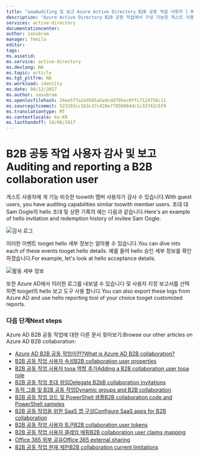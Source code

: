 ```yaml
---
title: "aaaAuditing 및 보고 Azure Active Directory B2B 공동 작업 사용자 | Microsoft Docs"
description: "Azure Active Directory B2B 공동 작업에서 구성 가능한 게스트 사용자 속성"
services: active-directory
documentationcenter: 
author: sasubram
manager: femila
editor: 
tags: 
ms.assetid: 
ms.service: active-directory
ms.devlang: NA
ms.topic: article
ms.tgt_pltfrm: NA
ms.workload: identity
ms.date: 04/12/2017
ms.author: sasubram
ms.openlocfilehash: 24ee5f7a2e9585a5edcdd795ec0ffc7124756c11
ms.sourcegitcommit: 523283cc1b3c37c428e77850964dc1c33742c5f0
ms.translationtype: MT
ms.contentlocale: ko-KR
ms.lasthandoff: 10/06/2017
---
```

# <a name="auditing-and-reporting-a-b2b-collaboration-user"></a><span data-ttu-id="e1b34-103">B2B 공동 작업 사용자 감사 및 보고</span><span class="sxs-lookup"><span data-stu-id="e1b34-103">Auditing and reporting a B2B collaboration user</span></span>
<span data-ttu-id="e1b34-104">게스트 사용자에 게 기능 비슷한 toowith 멤버 사용자가 감사 수 있습니다.</span><span class="sxs-lookup"><span data-stu-id="e1b34-104">With guest users, you have auditing capabilities similar toowith member users.</span></span> <span data-ttu-id="e1b34-105">초대 대 Sam Oogle의 hello 초대 및 상환 기록의 예는 다음과 같습니다.</span><span class="sxs-lookup"><span data-stu-id="e1b34-105">Here's an example of hello invitation and redemption history of invitee Sam Oogle:</span></span>

![감사 로그](./media/active-directory-b2b-auditing-and-reporting/audit-log.png)

<span data-ttu-id="e1b34-107">이러한 이벤트 tooget hello 세부 정보는 알아볼 수 있습니다.</span><span class="sxs-lookup"><span data-stu-id="e1b34-107">You can dive into each of these events tooget hello details.</span></span> <span data-ttu-id="e1b34-108">예를 들어 hello 승인 세부 정보를 확인 하겠습니다.</span><span class="sxs-lookup"><span data-stu-id="e1b34-108">For example, let's look at hello acceptance details.</span></span>

![활동 세부 정보](./media/active-directory-b2b-auditing-and-reporting/activity-details.png)

<span data-ttu-id="e1b34-110">또한 Azure AD에서 이러한 로그를 내보낼 수 있습니다 및 사용자 지정 보고서를 선택 하면 tooget의 hello 보고 도구 사용 합니다.</span><span class="sxs-lookup"><span data-stu-id="e1b34-110">You can also export these logs from Azure AD and use hello reporting tool of your choice tooget customized reports.</span></span>

### <a name="next-steps"></a><span data-ttu-id="e1b34-111">다음 단계</span><span class="sxs-lookup"><span data-stu-id="e1b34-111">Next steps</span></span>

<span data-ttu-id="e1b34-112">Azure AD B2B 공동 작업에 대한 다른 문서 찾아보기:</span><span class="sxs-lookup"><span data-stu-id="e1b34-112">Browse our other articles on Azure AD B2B collaboration:</span></span>

* [<span data-ttu-id="e1b34-113">Azure AD B2B 공동 작업이란?</span><span class="sxs-lookup"><span data-stu-id="e1b34-113">What is Azure AD B2B collaboration?</span></span>](active-directory-b2b-what-is-azure-ad-b2b.md)
* [<span data-ttu-id="e1b34-114">B2B 공동 작업 사용자 속성</span><span class="sxs-lookup"><span data-stu-id="e1b34-114">B2B collaboration user properties</span></span>](active-directory-b2b-user-properties.md)
* [<span data-ttu-id="e1b34-115">B2B 공동 작업 사용자 tooa 역할 추가</span><span class="sxs-lookup"><span data-stu-id="e1b34-115">Adding a B2B collaboration user tooa role</span></span>](active-directory-b2b-add-guest-to-role.md)
* [<span data-ttu-id="e1b34-116">B2B 공동 작업 초대 위임</span><span class="sxs-lookup"><span data-stu-id="e1b34-116">Delegate B2bB collaboration invitations</span></span>](active-directory-b2b-delegate-invitations.md)
* [<span data-ttu-id="e1b34-117">동적 그룹 및 B2B 공동 작업</span><span class="sxs-lookup"><span data-stu-id="e1b34-117">Dynamic groups and B2B collaboration</span></span>](active-directory-b2b-dynamic-groups.md)
* [<span data-ttu-id="e1b34-118">B2B 공동 작업 코드 및 PowerShell 샘플</span><span class="sxs-lookup"><span data-stu-id="e1b34-118">B2B collaboration code and PowerShell samples</span></span>](active-directory-b2b-code-samples.md)
* [<span data-ttu-id="e1b34-119">B2B 공동 작업을 위한 SaaS 앱 구성</span><span class="sxs-lookup"><span data-stu-id="e1b34-119">Configure SaaS apps for B2B collaboration</span></span>](active-directory-b2b-configure-saas-apps.md)
* [<span data-ttu-id="e1b34-120">B2B 공동 작업 사용자 토큰</span><span class="sxs-lookup"><span data-stu-id="e1b34-120">B2B collaboration user tokens</span></span>](active-directory-b2b-user-token.md)
* [<span data-ttu-id="e1b34-121">B2B 공동 작업 사용자 클레임 매핑</span><span class="sxs-lookup"><span data-stu-id="e1b34-121">B2B collaboration user claims mapping</span></span>](active-directory-b2b-claims-mapping.md)
* [<span data-ttu-id="e1b34-122">Office 365 외부 공유</span><span class="sxs-lookup"><span data-stu-id="e1b34-122">Office 365 external sharing</span></span>](active-directory-b2b-o365-external-user.md)
* [<span data-ttu-id="e1b34-123">B2B 공동 작업 현재 제한</span><span class="sxs-lookup"><span data-stu-id="e1b34-123">B2B collaboration current limitations</span></span>](active-directory-b2b-current-limitations.md)
